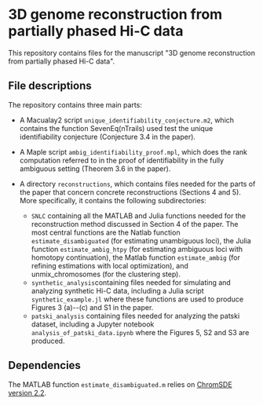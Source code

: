# 3D genome reconstruction from partially phased Hi-C data
This repository contains files for the manuscript "3D genome reconstruction from partially phased Hi-C data".
<arxiv number>

## File descriptions

The repository contains three main parts:

* A Macualay2 script `unique_identifiability_conjecture.m2`, which contains the function SevenEq(nTrails) used test the unique identifiability conjecture (Conjecture 3.4 in the paper).

* A Maple script `ambig_identifiability_proof.mpl`, which does the rank computation referred to in the proof of identifiability in the fully ambiguous setting (Theorem 3.6 in the paper).

* A directory `reconstructions`, which contains files needed for the parts of the paper that concern concrete reconstructions (Sections 4 and 5). More specifically, it contains the following subdirectories:
  * `SNLC` containing all the MATLAB and Julia functions needed for the reconstruction method discussed in Section 4 of the paper. The most central functions are the Natlab function `estimate_disambiguated` (for estimating unambiguous loci), the Julia function `estimate_ambig_htpy` (for estimating ambiguous loci with homotopy continuation), the Matlab function `estimate_ambig`  (for refining estimations with local optimization), and unmix_chromosomes (for the clustering step). 
  * `synthetic_analysis`containing files needed for simulating and analyzing synthetic Hi-C data, including a Julia script `synthetic_example.jl` where these functions are used to produce Figures 3 (a)--(c) and S1 in the paper.
  * `patski_analysis` containing files needed for analyzing the patski dataset, including a Jupyter notebook `analysis_of_patski_data.ipynb` where the Figures 5, S2 and S3 are produced.
  
## Dependencies

The MATLAB function `estimate_disambiguated.m` relies on [ChromSDE version 2.2](http://glab.hzau.edu.cn/subpages/RESOURCES/softwares.php).
  
